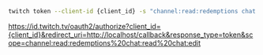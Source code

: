 ```bash
twitch token --client-id {client_id} -s "channel:read:redemptions chat:read chat:edit"
```

https://id.twitch.tv/oauth2/authorize?client_id={client_id}&redirect_uri=http://localhost/callback&response_type=token&scope=channel:read:redemptions%20chat:read%20chat:edit